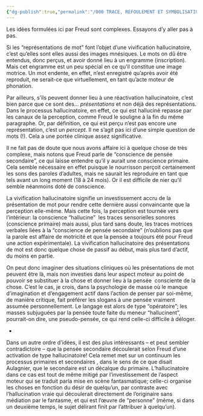 ```yaml
---
{"dg-publish":true,"permalink":"/000 TRACE, REFOULEMENT ET SYMBOLISATION copie/Lettre 52/vivification hallucinatoire des représentations de mot/","created":"2024-07-22T17:23:16.035-04:00","updated":"2025-08-22T21:45:24.312-04:00"}
---
```



Les idées formulées ici par Freud sont complexes. Essayons d’y aller pas à pas.

Si les “représentations de mot” font l’objet d’une vivification hallucinatoire, c’est qu’elles sont elles aussi des images mnésiques. Le mots on dû être entendus, donc perçus, et avoir donné lieu à un engramme (inscription). Mais cet engramme est un peu spécial en ce qu’il constitue une image motrice. Un mot endente, en effet, n’est enregistré qu’après avoir été reproduit, ne serait-ce que virtuellement, en tant qu’acte moteur de phonation.

Par ailleurs, s’ils peuvent donner lieu à une réactivation hallucinatoire, c’est bien parce que ce sont des... _présentations_ et non déjà des représentations. Dans le processus hallucinatoire, en effet, ce qui est halluciné repasse par les canaux de la perception, comme Freud le souligne à la fin du même paragraphe. Or, par définition, ce qui est perçu n’est pas encore une représentation, c’est un _percept_. Il ne s’agit pas ici d’une simple question de mots (!). Cela a une portée clinique assez significative. 

Il ne fait pas de doute que nous avons affaire ici à quelque chose de très complexe, mais notons que Freud parle de “conscience de pensée secondaire”, ce qui laisse entendre qu’il y aurait une conscience primaire. Cela semble nécessaire en effet puisque le nourrisson perçoit certainement les sons des paroles d’adultes, mais ne saurait les reproduire en tant que tels avant un long moment (18 à 24 mois). Or il est difficile de nier qu’il semble néanmoins doté de conscience. 

La vivification hallucinatoire signifie un investissement accru de la présentation de mot pour rendre cette dernière aussi convaincante que la perception elle-même. Mais cette fois, la perception est tournée vers l’intérieur: la conscience “hallucine”  les traces sensorielles sonores (conscience primaire) mais aussi, plus tard sans doute, les traces motrices verbales liées à la “conscience de pensée secondaire” (n’oublions pas que la parole est affaire de motricité et que la pensée a toujours été pour Freud une action expérimentale). La vivification hallucinatoire des présentations de mot est donc quelque chose de passif au début, mais plus tard d’actif, du moins en partie. 

  
  
On peut donc imaginer des situations cliniques où les présentations de mot peuvent être là, mais non investies dans leur aspect moteur au point de pouvoir se substituer à la chose et donner lieu à la pensée  consciente de la chose. C’est le cas, je crois, dans la psychologie de masse où le manque d’imagination et d’engagement actif dans l’action de penser par soi-même, de manière critique, fait préférer les slogans à une pensée vraiment assumée personnellement. Le langage est alors de type “opératoire”; les masses subjuguées par la pensée toute faite du meneur “hallucinent”, pourrait-on dire, une pseudo-pensée, ce qui rend celle-ci difficile à déloger.

*

Dans un autre ordre d’idées, il est des plus intéressants – et peut sembler contradictoire – que la pensée secondaire découlerait selon Freud d’une activation de type hallucinatoire! Cela remet met sur un continuum les processus primaires et secondaires , dans le sens de ce que disait Aulagnier, que le secondaire est un décalque du primaire. L’hallucinatoire dans ce cas est tout de même mitigé par l’investissement de l’aspect moteur qui se traduit parla mise en scène fantasmatique; celle-ci organise les choses en fonction du désir de quelqu’un, par contraste avec l’hallucination vraie qui découlerait directement de l’originaire sans médiation par le fantasme, et qui est l’œuvre de “personne” (même, si dans un deuxième temps, le sujet délirant finit par l’attribuer à quelqu’un).